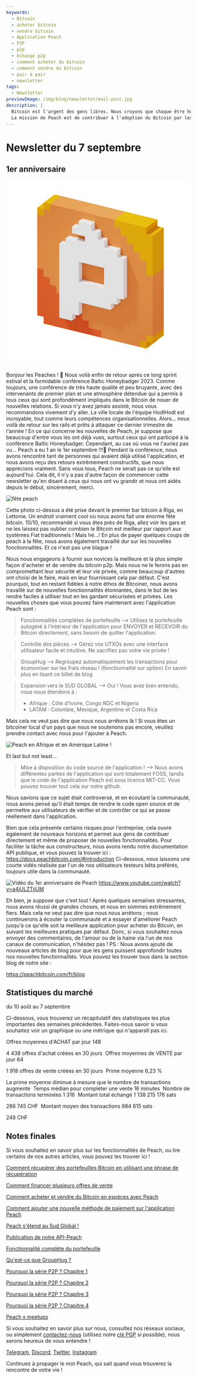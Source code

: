 ```yaml
---
keywords:
  - Bitcoin
  - acheter bitcoin
  - vendre bitcoin
  - Application Peach
  - P2P
  - p2p
  - échange p2p
  - comment acheter du bitcoin
  - comment vendre du bitcoin
  - pair à pair
  - newsletter
tags:
  - Newsletter
previewImage: /img/blog/newsletter/mail-post.jpg
description: |
  Bitcoin est l'argent des gens libres. Nous croyons que chaque être humain a le droit de choisir la monnaie qu'il utilise pour stocker sa richesse, le résultat de son travail, de son temps et de son énergie.
  La mission de Peach est de contribuer à l'adoption du Bitcoin par les personnes.
---
```


# Newsletter du 7 septembre

## 1er anniversaire

![peachy peach bitcoin gif](/img/blog/newsletter/gif-peach.gif)

Bonjour les Peaches ! 🍑
Nous voilà enfin de retour après ce long sprint estival et la formidable conférence Baltic Honeybadger 2023.
Comme toujours, une conférence de très haute qualité et peu bruyante, avec des intervenants de premier plan et une atmosphère détendue qui a permis à tous ceux qui sont profondément impliqués dans le Bitcoin de nouer de nouvelles relations.
Si vous n'y avez jamais assisté, nous vous recommandons vivement d'y aller. La ville locale de l'équipe HodlHodl est incroyable, tout comme leurs compétences organisationnelles.
Alors... nous voilà de retour sur les rails et prêts à attaquer ce dernier trimestre de l'année !
En ce qui concerne les nouvelles de Peach, je suppose que beaucoup d'entre vous les ont déjà vues, surtout ceux qui ont participé à la conférence Baltic Honeybadger. Cependant, au cas où vous ne l'auriez pas vu...
Peach a eu 1 an le 1er septembre !!!🎂
Pendant la conférence, nous avons rencontré tant de personnes qui avaient déjà utilisé l'application, et nous avons reçu des retours extrêmement constructifs, que nous apprécions vraiment. Sans vous tous, Peach ne serait pas ce qu'elle est aujourd'hui.
Cela dit, il n'y a pas d'autre façon de commencer cette newsletter qu'en disant à ceux qui nous ont vu grandir et nous ont aidés depuis le début, sincèrement, merci.

![fête peach](https://img.mailinblue.com/5647291/images/content_library/original/64f9baaacf47e56e5c144ce8.jpeg)

Cette photo ci-dessus a été prise devant le premier bar bitcoin à Riga, en Lettonie. Un endroit vraiment cool où nous avons fait une énorme fête bitcoin. 10/10, recommandé si vous êtes près de Riga, allez voir les gars et ne les laissez pas oublier combien le Bitcoin est meilleur par rapport aux systèmes Fiat traditionnels !
Mais hé...! En plus de payer quelques coups de peach à la fête, nous avons également travaillé dur sur les nouvelles fonctionnalités. Et ce n'est pas une blague !

Nous nous engageons à fournir aux novices la meilleure et la plus simple façon d'acheter et de vendre du bitcoin p2p.
Mais nous ne le ferons pas en compromettant leur sécurité et leur vie privée, comme beaucoup d'autres ont choisi de le faire, mais en leur fournissant cela par défaut.
C'est pourquoi, tout en restant fidèles à notre éthos de Bitcoiner, nous avons travaillé sur de nouvelles fonctionnalités étonnantes, dans le but de les rendre faciles à utiliser tout en les gardant sécurisées et privées. Les nouvelles choses que vous pouvez faire maintenant avec l'application Peach sont :

  > Fonctionnalités complètes de portefeuille --> Utilisez le portefeuille autogéré à l'intérieur de l'application pour ENVOYER et RECEVOIR du Bitcoin directement, sans besoin de quitter l'application.

  > Contrôle des pièces --> Gérez vos UTXOs avec une interface utilisateur facile et intuitive. Ne sacrifiez pas votre vie privée !

  > GroupHug --> Regroupez automatiquement les transactions pour économiser sur les frais réseau ! (fonctionnalité sur option) En savoir plus en lisant ce billet de blog

  > Expansion vers le SUD GLOBAL --> Oui ! Vous avez bien entendu, nous nous étendons à :
  > - Afrique : Côte d'Ivoire, Congo RDC et Nigeria
  > - LATAM : Colombie, Mexique, Argentine et Costa Rica

  Mais cela ne veut pas dire que nous nous arrêtons là !
  Si vous êtes un bitcoiner local d'un pays que nous ne soutenons pas encore, veuillez prendre contact avec nous pour l'ajouter à Peach.

![Peach en Afrique et en Amérique Latine !](https://img.mailinblue.com/5647291/images/content_library/original/64f9c0ffe65d8946086ff941.jpg)

Et last but not least...

  > Mise à disposition du code source de l'application ! --> Nous avons différentes parties de l'application qui sont totalement FOSS, tandis que le code de l'application Peach est sous licence MIT-CC. Vous pouvez trouver tout cela sur notre github.

Nous savions que ce sujet était controversé, et en écoutant la communauté, nous avons pensé qu'il était temps de rendre le code open source et de permettre aux utilisateurs de vérifier et de contrôler ce qui se passe réellement dans l'application.

Bien que cela présente certains risques pour l'entreprise, cela ouvre également de nouveaux horizons et permet aux gens de contribuer directement et même de proposer de nouvelles fonctionnalités.
Pour faciliter la tâche aux constructeurs, nous avons rendu notre documentation API publique, et vous pouvez la trouver ici : https://docs.peachbitcoin.com/#introduction
Ci-dessous, nous laissons une courte vidéo réalisée par l'un de nos utilisateurs testeurs bêta préférés, toujours utile dans la communauté.

![Vidéo du 1er anniversaire de Peach](https://www.youtube.com/watch?v=a4jULZTjjUM)
https://www.youtube.com/watch?v=a4jULZTjjUM

Eh bien, je suppose que c'est tout ! Après quelques semaines stressantes, nous avons réussi de grandes choses, et nous en sommes extrêmement fiers. Mais cela ne veut pas dire que nous nous arrêtons ; nous continuerons à écouter la communauté et à essayer d'améliorer Peach jusqu'à ce qu'elle soit la meilleure application pour acheter du Bitcoin, en suivant les meilleures pratiques par défaut.
Donc, si vous souhaitez nous envoyer des commentaires, de l'amour ou de la haine via l'un de nos canaux de communication, n'hésitez pas !
PS : Nous avons ajouté de nouveaux articles de blog pour que les gens puissent approfondir toutes nos nouvelles fonctionnalités. Vous pouvez les trouver tous dans la section blog de notre site :

https://peachbitcoin.com/fr/blog

## Statistiques du marché

du 10 août au 7 septembre

Ci-dessous, vous trouverez un récapitulatif des statistiques les plus importantes des semaines précédentes. Faites-nous savoir si vous souhaitez voir un graphique ou une métrique qui n'apparaît pas ici.

Offres moyennes d'ACHAT par jour
148

4 438 offres d'achat créées en 30 jours
­
Offres moyennes de VENTE par jour
64

1 918 offres de vente créées en 30 jours
­
Prime moyenne
6,23 %

La prime moyenne diminue à mesure que le nombre de transactions augmente
­
Temps médian pour compléter une vente
16 minutes
­
Nombre de transactions terminées
1 316
­
Montant total échangé
1 138 215 176 sats

286 745 CHF
­
Montant moyen des transactions
984 615 sats

248 CHF

## Notes finales

Si vous souhaitez en savoir plus sur les fonctionnalités de Peach, ou lire certains de nos autres articles, vous pouvez les trouver ici !

[Comment récupérer des portefeuilles Bitcoin en utilisant une phrase de récupération](https://peachbitcoin.com/fr/blog/how-to-restore-peach-wallet/)

[Comment financer plusieurs offres de vente](https://peachbitcoin.com/fr/blog/funding-multiple-sell-offers/)

[Comment acheter et vendre du Bitcoin en espèces avec Peach](https://peachbitcoin.com/fr/blog/how-to-buy-and-sell-bitcoin-with-cash-using-peach/)

[Comment ajouter une nouvelle méthode de paiement sur l'application Peach](https://peachbitcoin.com/fr/blog/how-to-add-a-payment-method/)

[Peach s'étend au Sud Global !](https://peachbitcoin.com/fr/blog/peach-expands-to-the-global-south/)

[Publication de notre API-Peach](https://peachbitcoin.com/fr/blog/making-our-peach-api-public/)

[Fonctionnalité complète du portefeuille](https://peachbitcoin.com/fr/blog/full-wallet-functionality/)

[Qu'est-ce que GroupHug ?](https://peachbitcoin.com/fr/blog/group-hug/)

[Pourquoi la série P2P ? Chapitre 1](https://peachbitcoin.com/fr/blog/why-p2p-chapter-1/)

[Pourquoi la série P2P ? Chapitre 2](https://peachbitcoin.com/fr/blog/why-p2p-chapter-2/)

[Pourquoi la série P2P ? Chapitre 3](https://peachbitcoin.com/fr/blog/why-p2p-chapter-3-circular-economies/)

[Pourquoi la série P2P ? Chapitre 4](https://peachbitcoin.com/fr/blog/why-p2p-chapter-4-chains-of-trust/)

[Peach x meetups](https://peachbitcoin.com/fr/blog/peach-for-meetups/)

Si vous souhaitez en savoir plus sur nous, consultez nos réseaux sociaux, ou simplement [contactez-nous](mailto:hello@peachbitcoin.com) (utilisez notre [clé PGP](https://keys.openpgp.org/vks/v1/by-fingerprint/48339A19645E2E53488E0E5479E1B270FACD1BD2) si possible), nous serons heureux de vous entendre !

[Telegram](https://t.me/peachtopeach), [Discord](https://discord.gg/ypeHz3SW54), [Twitter](https://twitter.com/peachbitcoin), [Instagram](https://instagram.com/peachbitcoin)

Continuez à propager le mot Peach, qui sait quand vous trouverez la rencontre de votre vie !

